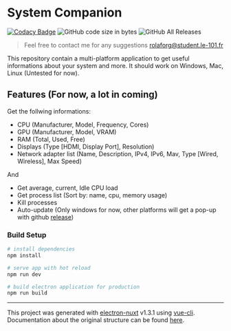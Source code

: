 # System Companion
[![Codacy Badge](https://api.codacy.com/project/badge/Grade/3041f7d3b2ff4d06b47f385d0cb33907)](https://www.codacy.com/manual/romslf/system-companion?utm_source=github.com&amp;utm_medium=referral&amp;utm_content=romslf/system-companion&amp;utm_campaign=Badge_Grade) ![GitHub code size in bytes](https://img.shields.io/github/languages/code-size/romslf/system-companion) ![GitHub All Releases](https://img.shields.io/github/downloads/romslf/system-companion/total)
> Feel free to contact me for any suggestions [rolaforg@student.le-101.fr](mailto:rolaforg@student.le-101.fr?subject=[GitHub]%20System%20Companion)

This repository contain a multi-platform application to get useful informations about your system and more.
It should work on Windows, Mac, Linux (Untested for now).

## Features (For now, a lot in coming)

Get the follwing informations:

- CPU (Manufacturer, Model, Frequency, Cores)
- GPU (Manufacturer, Model, VRAM)
- RAM (Total, Used, Free)
- Displays (Type [HDMI, Display Port], Resolution)
- Network adapter list (Name, Description, IPv4, IPv6, Mav, Type [Wired, Wireless], Max Speed)

And

- Get average, current, Idle CPU load
- Get process list (Sort by: name, cpu, memory usage)
- Kill processes
- Auto-update (Only windows for now, other platforms will get a pop-up with github [release](https://github.com/romslf/system-companion/releases/latest))

### Build Setup

``` bash
# install dependencies
npm install

# serve app with hot reload
npm run dev

# build electron application for production
npm run build


```

---

This project was generated with [electron-nuxt](https://github.com/michalzaq12/electron-nuxt) v1.3.1 using [vue-cli](https://github.com/vuejs/vue-cli). Documentation about the original structure can be found [here](https://github.com/michalzaq12/electron-nuxt/blob/master/README.md).
